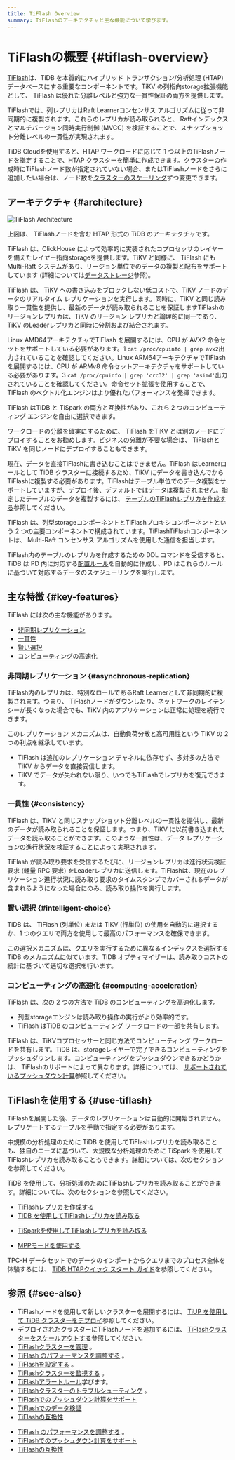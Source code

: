 ```yaml
---
title: TiFlash Overview
summary: TiFlashのアーキテクチャと主な機能について学びます。
---
```


# TiFlashの概要 {#tiflash-overview}

[TiFlash](https://github.com/pingcap/tiflash)は、TiDB を本質的にハイブリッド トランザクション/分析処理 (HTAP) データベースにする重要なコンポーネントです。TiKV の列指向storage拡張機能として、 TiFlash は優れた分離レベルと強力な一貫性保証の両方を提供します。

TiFlashでは、列レプリカはRaft Learnerコンセンサス アルゴリズムに従って非同期的に複製されます。これらのレプリカが読み取られると、 Raftインデックスとマルチバージョン同時実行制御 (MVCC) を検証することで、スナップショット分離レベルの一貫性が実現されます。

<CustomContent platform="tidb-cloud">

TiDB Cloudを使用すると、HTAP ワークロードに応じて 1 つ以上のTiFlashノードを指定することで、HTAP クラスターを簡単に作成できます。クラスターの作成時にTiFlashノード数が指定されていない場合、またはTiFlashノードをさらに追加したい場合は、ノード数を[クラスターのスケーリング](/tidb-cloud/scale-tidb-cluster.md)ずつ変更できます。

</CustomContent>

## アーキテクチャ {#architecture}

![TiFlash Architecture](https://docs-download.pingcap.com/media/images/docs/tidb-storage-architecture-1.png)

上図は、 TiFlashノードを含む HTAP 形式の TiDB のアーキテクチャです。

TiFlash は、ClickHouse によって効率的に実装されたコプロセッサのレイヤーを備えたレイヤー指向storageを提供します。TiKV と同様に、 TiFlash にも Multi-Raft システムがあり、リージョン単位でのデータの複製と配布をサポートしています (詳細については[データストレージ](https://www.pingcap.com/blog/tidb-internal-data-storage/)参照)。

TiFlash は、 TiKV への書き込みをブロックしない低コストで、TiKV ノードのデータのリアルタイム レプリケーションを実行します。同時に、TiKV と同じ読み取り一貫性を提供し、最新のデータが読み取られることを保証しますTiFlashのリージョンレプリカは、TiKV のリージョン レプリカと論理的に同一であり、TiKV のLeaderレプリカと同時に分割および結合されます。

Linux AMD64アーキテクチャでTiFlash を展開するには、CPU が AVX2 命令セットをサポートしている必要があります。1 `cat /proc/cpuinfo | grep avx2`出力されていることを確認してください。Linux ARM64アーキテクチャでTiFlashを展開するには、CPU が ARMv8 命令セットアーキテクチャをサポートしている必要があります。3 `cat /proc/cpuinfo | grep 'crc32' | grep 'asimd'`出力されていることを確認してください。命令セット拡張を使用することで、TiFlash のベクトル化エンジンはより優れたパフォーマンスを発揮できます。

<CustomContent platform="tidb">

TiFlash はTiDB と TiSpark の両方と互換性があり、これら 2 つのコンピューティング エンジンを自由に選択できます。

</CustomContent>

ワークロードの分離を確実にするために、 TiFlash をTiKV とは別のノードにデプロイすることをお勧めします。ビジネスの分離が不要な場合は、 TiFlashと TiKV を同じノードにデプロイすることもできます。

現在、データを直接TiFlashに書き込むことはできません。TiFlash はLearnerロールとして TiDB クラスターに接続するため、TiKV にデータを書き込んでからTiFlashに複製する必要があります。TiFlashはテーブル単位でのデータ複製をサポートしていますが、デプロイ後、デフォルトではデータは複製されません。指定したテーブルのデータを複製するには、 [テーブルのTiFlashレプリカを作成する](/tiflash/create-tiflash-replicas.md#create-tiflash-replicas-for-tables)参照してください。

TiFlash は、列型storageコンポーネントとTiFlashプロキシコンポーネントという 2 つの主要コンポーネントで構成されています。TiFlashTiFlashコンポーネントは、 Multi-Raft コンセンサス アルゴリズムを使用した通信を担当します。

TiFlash内のテーブルのレプリカを作成するための DDL コマンドを受信すると、TiDB は PD 内に対応する[配置ルール](https://docs.pingcap.com/tidb/stable/configure-placement-rules)を自動的に作成し、PD はこれらのルールに基づいて対応するデータのスケジューリングを実行します。

## 主な特徴 {#key-features}

TiFlash には次の主な機能があります。

-   [非同期レプリケーション](#asynchronous-replication)
-   [一貫性](#consistency)
-   [賢い選択](#intelligent-choice)
-   [コンピューティングの高速化](#computing-acceleration)

### 非同期レプリケーション {#asynchronous-replication}

TiFlash内のレプリカは、特別なロールであるRaft Learnerとして非同期的に複製されます。つまり、 TiFlashノードがダウンしたり、ネットワークのレイテンシーが長くなった場合でも、TiKV 内のアプリケーションは正常に処理を続行できます。

このレプリケーション メカニズムは、自動負荷分散と高可用性という TiKV の 2 つの利点を継承しています。

-   TiFlash は追加のレプリケーション チャネルに依存せず、多対多の方法で TiKV からデータを直接受信します。
-   TiKV でデータが失われない限り、いつでもTiFlashでレプリカを復元できます。

### 一貫性 {#consistency}

TiFlash は、TiKV と同じスナップショット分離レベルの一貫性を提供し、最新のデータが読み取られることを保証します。つまり、TiKV に以前書き込まれたデータを読み取ることができます。このような一貫性は、データ レプリケーションの進行状況を検証することによって実現されます。

TiFlash が読み取り要求を受信するたびに、リージョンレプリカは進行状況検証要求 (軽量 RPC 要求) をLeaderレプリカに送信します。TiFlashは、現在のレプリケーション進行状況に読み取り要求のタイムスタンプでカバーされるデータが含まれるようになった場合にのみ、読み取り操作を実行します。

### 賢い選択 {#intelligent-choice}

TiDB は、 TiFlash (列単位) または TiKV (行単位) の使用を自動的に選択するか、1 つのクエリで両方を使用して最高のパフォーマンスを確保できます。

この選択メカニズムは、クエリを実行するために異なるインデックスを選択する TiDB のメカニズムに似ています。TiDB オプティマイザーは、読み取りコストの統計に基づいて適切な選択を行います。

### コンピューティングの高速化 {#computing-acceleration}

TiFlash は、次の 2 つの方法で TiDB のコンピューティングを高速化します。

-   列型storageエンジンは読み取り操作の実行がより効率的です。
-   TiFlash はTiDB のコンピューティング ワークロードの一部を共有します。

TiFlash は、TiKVコプロセッサーと同じ方法でコンピューティング ワークロードを共有します。TiDB は、storageレイヤーで完了できるコンピューティングをプッシュダウンします。コンピューティングをプッシュダウンできるかどうかは、 TiFlashのサポートによって異なります。詳細については、 [サポートされているプッシュダウン計算](/tiflash/tiflash-supported-pushdown-calculations.md)参照してください。

## TiFlashを使用する {#use-tiflash}

TiFlashを展開した後、データのレプリケーションは自動的に開始されません。レプリケートするテーブルを手動で指定する必要があります。

<CustomContent platform="tidb">

中規模の分析処理のために TiDB を使用してTiFlashレプリカを読み取ることも、独自のニーズに基づいて、大規模な分析処理のために TiSpark を使用してTiFlashレプリカを読み取ることもできます。詳細については、次のセクションを参照してください。

</CustomContent>

<CustomContent platform="tidb-cloud">

TiDB を使用して、分析処理のためにTiFlashレプリカを読み取ることができます。詳細については、次のセクションを参照してください。

</CustomContent>

-   [TiFlashレプリカを作成する](/tiflash/create-tiflash-replicas.md)
-   [TiDB を使用してTiFlashレプリカを読み取る](/tiflash/use-tidb-to-read-tiflash.md)

<CustomContent platform="tidb">

-   [TiSparkを使用してTiFlashレプリカを読み取る](/tiflash/use-tispark-to-read-tiflash.md)

</CustomContent>

-   [MPPモードを使用する](/tiflash/use-tiflash-mpp-mode.md)

<CustomContent platform="tidb">

TPC-H データセットでのデータのインポートからクエリまでのプロセス全体を体験するには、 [TiDB HTAPクイック スタート ガイド](/quick-start-with-htap.md)を参照してください。

</CustomContent>

## 参照 {#see-also}

<CustomContent platform="tidb">

-   TiFlashノードを使用して新しいクラスターを展開するには、 [TiUP を使用して TiDB クラスターをデプロイ](/production-deployment-using-tiup.md)参照してください。
-   デプロイされたクラスターにTiFlashノードを追加するには、 [TiFlashクラスターをスケールアウトする](/scale-tidb-using-tiup.md#scale-out-a-tiflash-cluster)参照してください。
-   [TiFlashクラスターを管理](/tiflash/maintain-tiflash.md) 。
-   [TiFlash のパフォーマンスを調整する](/tiflash/tune-tiflash-performance.md) 。
-   [TiFlashを設定する](/tiflash/tiflash-configuration.md) 。
-   [TiFlashクラスターを監視する](/tiflash/monitor-tiflash.md) 。
-   [TiFlashアラートルール](/tiflash/tiflash-alert-rules.md)学びます。
-   [TiFlashクラスターのトラブルシューティング](/tiflash/troubleshoot-tiflash.md) 。
-   [TiFlashでのプッシュダウン計算をサポート](/tiflash/tiflash-supported-pushdown-calculations.md)
-   [TiFlashでのデータ検証](/tiflash/tiflash-data-validation.md)
-   [TiFlashの互換性](/tiflash/tiflash-compatibility.md)

</CustomContent>

<CustomContent platform="tidb-cloud">

-   [TiFlash のパフォーマンスを調整する](/tiflash/tune-tiflash-performance.md) 。
-   [TiFlashでのプッシュダウン計算をサポート](/tiflash/tiflash-supported-pushdown-calculations.md)
-   [TiFlashの互換性](/tiflash/tiflash-compatibility.md)

</CustomContent>
